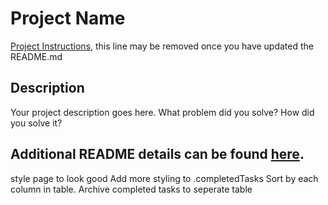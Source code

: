 # Project Name

[Project Instructions](./INSTRUCTIONS.md), this line may be removed once you have updated the README.md

## Description

Your project description goes here. What problem did you solve? How did you solve it?

Additional README details can be found [here](https://github.com/PrimeAcademy/github-finalization-assignment).
 ---

style page to look good
Add more styling to .completedTasks
Sort by each column in table.
Archive completed tasks to seperate table